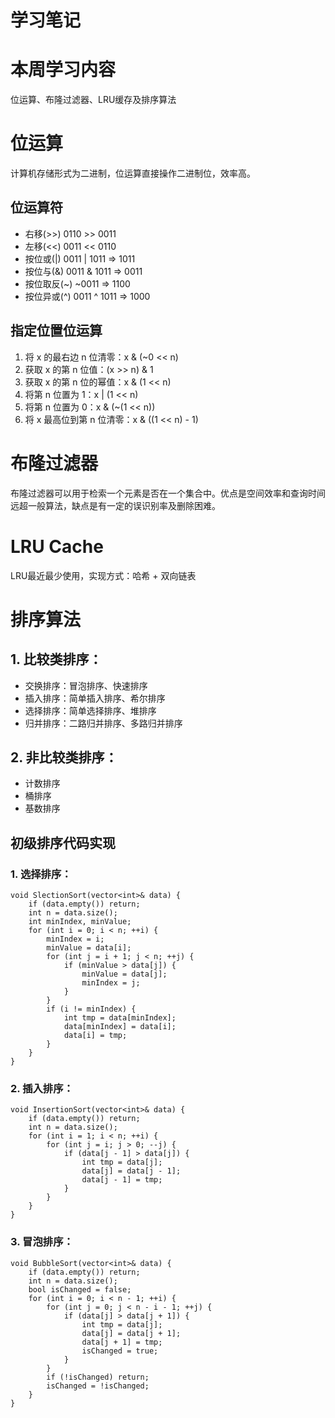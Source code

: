 # 学习笔记 #
# 本周学习内容 #
位运算、布隆过滤器、LRU缓存及排序算法
# 位运算 #
计算机存储形式为二进制，位运算直接操作二进制位，效率高。
## 位运算符 ##
- 右移(>>) 0110 >> 0011
- 左移(<<) 0011 << 0110
- 按位或(|) 0011 | 1011 => 1011
- 按位与(&) 0011 & 1011 => 0011
- 按位取反(~) ~0011 => 1100
- 按位异或(^) 0011 ^ 1011 => 1000
## 指定位置位运算 ##
1. 将 x 的最右边 n 位清零：x & (~0 << n)
2. 获取 x 的第 n 位值：(x >> n) & 1
3. 获取 x 的第 n 位的幂值：x & (1 << n)
4. 将第 n 位置为 1：x | (1 << n)
5. 将第 n 位置为 0：x & (~(1 << n))
6. 将 x 最高位到第 n 位清零：x & ((1 << n) - 1)
# 布隆过滤器 #
布隆过滤器可以用于检索一个元素是否在一个集合中。优点是空间效率和查询时间远超一般算法，缺点是有一定的误识别率及删除困难。
# LRU Cache #
LRU最近最少使用，实现方式：哈希 + 双向链表
# 排序算法 #
## 1. 比较类排序： ##
- 交换排序：冒泡排序、快速排序
- 插入排序：简单插入排序、希尔排序
- 选择排序：简单选择排序、堆排序
- 归并排序：二路归并排序、多路归并排序
## 2. 非比较类排序： ##
- 计数排序
- 桶排序
- 基数排序

## 初级排序代码实现 ##
### 1. 选择排序： ###
    void SlectionSort(vector<int>& data) {
	    if (data.empty()) return; 
	    int n = data.size();
	    int minIndex, minValue;
	    for (int i = 0; i < n; ++i) {
	        minIndex = i;
	        minValue = data[i];
	        for (int j = i + 1; j < n; ++j) {
	            if (minValue > data[j]) {
	                minValue = data[j];
	                minIndex = j;
	            }
	        }
	        if (i != minIndex) {
	            int tmp = data[minIndex];
	            data[minIndex] = data[i];
	            data[i] = tmp;
	        }
	    }
	}

### 2. 插入排序： ###
    void InsertionSort(vector<int>& data) {
	    if (data.empty()) return;
	    int n = data.size();
	    for (int i = 1; i < n; ++i) {
	        for (int j = i; j > 0; --j) {
	            if (data[j - 1] > data[j]) {
	                int tmp = data[j];
	                data[j] = data[j - 1];
	                data[j - 1] = tmp;
	            }
	        }
	    }
	}
### 3. 冒泡排序： ###
    void BubbleSort(vector<int>& data) {
	    if (data.empty()) return;
	    int n = data.size();
	    bool isChanged = false;
	    for (int i = 0; i < n - 1; ++i) {
	        for (int j = 0; j < n - i - 1; ++j) {
	            if (data[j] > data[j + 1]) {
	                int tmp = data[j];
	                data[j] = data[j + 1];
	                data[j + 1] = tmp;
	                isChanged = true;
	            }
	        }
	        if (!isChanged) return;
	        isChanged = !isChanged;
	    }
	}